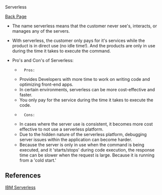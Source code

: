 Serverless

[Back Page](/401-notes.md)

- The name serverless means that the customer never see's, interacts, or manages any of the servers.

- With serverless, the customer only pays for it's services while the product is in direct use (no idle time!). And the products are only in use during the time it takes to execute the command.

- Pro's and Con's of Serverless:
    *       Pros: 
    - Provides Developers with more time to work on writing code and optimizing front-end apps. 
    - In certain environments, serverless can be more cost-effective and faster.
    - You only pay for the service during the time it takes to execute the code.

    *       Cons:
     - In cases where the server use is consistent, it becomes more cost effective to not use a serverless platform.
     -  Due to the hidden nature of the serverless platform, debugging server issues within the application can become harder.
     -  Because the server is only in use when the command is being executed, and it 'starts/stops' during code execution, the response time can be slower when the request is large. Because it is running from a 'cold start.'

## References
[IBM Serverless](https://www.ibm.com/cloud/learn/serverless)